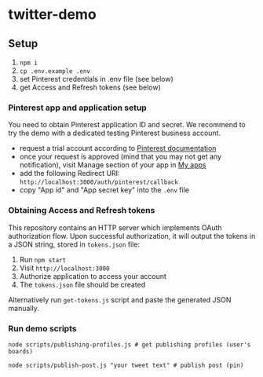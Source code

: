 # twitter-demo

## Setup

1. `npm i`
2. `cp .env.example .env`
3. set Pinterest credentials in .env file (see below)
4. get Access and Refresh tokens (see below)

### Pinterest app and application setup

You need to obtain Pinterest application ID and secret. We recommend to try the demo with a dedicated testing Pinterest business account.

- request a trial account according to [Pinterest documentation](https://developers.pinterest.com/docs/api/v5/#section/Requesting-Trial-Access)
- once your request is approved (mind that you may not get any notification), visit Manage section of your app in [My apps](https://developers.pinterest.com/apps/)
- add the following Redirect URI: `http://localhost:3000/auth/pinterest/callback`
- copy "App id" and "App secret key" into the `.env` file

### Obtaining Access and Refresh tokens

This repository contains an HTTP server which implements OAuth authorization flow. Upon successful authorization, it will output the tokens in a JSON string, stored in `tokens.json` file:

1. Run `npm start`
2. Visit `http://localhost:3000`
3. Authorize application to access your account
4. The `tokens.json` file should be created

Alternatively run `get-tokens.js` script and paste the generated JSON manually.

### Run demo scripts

```shell
node scripts/publishing-profiles.js # get publishing profiles (user's boards)

node scripts/publish-post.js "your tweet text" # publish post (pin)
```
